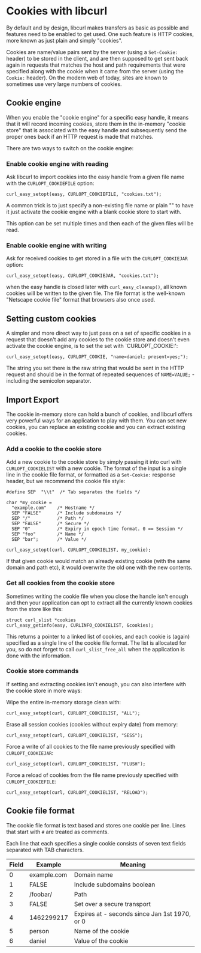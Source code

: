 # Cookies with libcurl

By default and by design, libcurl makes transfers as basic as possible and
features need to be enabled to get used. One such feature is HTTP cookies,
more known as just plain and simply "cookies".

Cookies are name/value pairs sent by the server (using a `Set-Cookie:` header)
to be stored in the client, and are then supposed to get sent back again in
requests that matches the host and path requirements that were specified along
with the cookie when it came from the server (using the `Cookie:` header). On
the modern web of today, sites are known to sometimes use very large numbers
of cookies.

## Cookie engine

When you enable the "cookie engine" for a specific easy handle, it means that
it will record incoming cookies, store them in the in-memory "cookie store"
that is associated with the easy handle and subsequently send the proper ones
back if an HTTP request is made that matches.

There are two ways to switch on the cookie engine:

### Enable cookie engine with reading

Ask libcurl to import cookies into the easy handle from a given file name with
the `CURLOPT_COOKIEFILE` option:

    curl_easy_setopt(easy, CURLOPT_COOKIEFILE, "cookies.txt");

A common trick is to just specify a non-existing file name or plain "" to have
it just activate the cookie engine with a blank cookie store to start with.

This option can be set multiple times and then each of the given files will be
read.

### Enable cookie engine with writing

Ask for received cookies to get stored in a file with the `CURLOPT_COOKIEJAR`
option:

    curl_easy_setopt(easy, CURLOPT_COOKIEJAR, "cookies.txt");

when the easy handle is closed later with `curl_easy_cleanup()`, all known
cookies will be written to the given file. The file format is the well-known
"Netscape cookie file" format that browsers also once used.

## Setting custom cookies

A simpler and more direct way to just pass on a set of specific cookies in a
request that doesn't add any cookies to the cookie store and doesn't even
activate the cookie engine, is to set the set with `CURLOPT_COOKIE:':

    curl_easy_setopt(easy, CURLOPT_COOKIE, "name=daniel; present=yes;");

The string you set there is the raw string that would be sent in the HTTP request
and should be in the format of repeated sequences of `NAME=VALUE;` - including
the semicolon separator.

## Import Export

The cookie in-memory store can hold a bunch of cookies, and libcurl offers
very powerful ways for an application to play with them. You can set new
cookies, you can replace an existing cookie and you can extract existing
cookies.

### Add a cookie to the cookie store

Add a new cookie to the cookie store by simply passing it into curl with
`CURLOPT_COOKIELIST` with a new cookie. The format of the input is a single
line in the cookie file format, or formatted as a `Set-Cookie:` response
header, but we recommend the cookie file style:

    #define SEP  "\\t"  /* Tab separates the fields */

    char *my_cookie =
      "example.com"    /* Hostname */
      SEP "FALSE"      /* Include subdomains */
      SEP "/"          /* Path */
      SEP "FALSE"      /* Secure */
      SEP "0"          /* Expiry in epoch time format. 0 == Session */
      SEP "foo"        /* Name */
      SEP "bar";       /* Value */

    curl_easy_setopt(curl, CURLOPT_COOKIELIST, my_cookie);

If that given cookie would match an already existing cookie (with the same
domain and path etc), it would overwrite the old one with the new contents.

### Get all cookies from the cookie store

Sometimes writing the cookie file when you close the handle isn't enough and
then your application can opt to extract all the currently known cookies from
the store like this:

    struct curl_slist *cookies
    curl_easy_getinfo(easy, CURLINFO_COOKIELIST, &cookies);

This returns a pointer to a linked list of cookies, and each cookie is (again)
specified as a single line of the cookie file format. The list is allocated
for you, so do not forget to call `curl_slist_free_all` when the application
is done with the information.

### Cookie store commands

If setting and extracting cookies isn't enough, you can also interfere with
the cookie store in more ways:

Wipe the entire in-memory storage clean with:

    curl_easy_setopt(curl, CURLOPT_COOKIELIST, "ALL");

Erase all session cookies (cookies without expiry date) from memory:

    curl_easy_setopt(curl, CURLOPT_COOKIELIST, "SESS");

Force a write of all cookies to the file name previously specified with
`CURLOPT_COOKIEJAR`:

    curl_easy_setopt(curl, CURLOPT_COOKIELIST, "FLUSH");

Force a reload of cookies from the file name previously specified with
`CURLOPT_COOKIEFILE`:

    curl_easy_setopt(curl, CURLOPT_COOKIELIST, "RELOAD");

## Cookie file format

The cookie file format is text based and stores one cookie per line. Lines
that start with `#` are treated as comments.

Each line that each specifies a single cookie consists of seven text fields
separated with TAB characters.

| Field | Example     | Meaning                                       |
|-------|-------------|-----------------------------------------------|
| 0     | example.com | Domain name                                   |
| 1     | FALSE       | Include subdomains boolean                    |
| 2     | /foobar/    | Path                                          |
| 3     | FALSE       | Set over a secure transport                   |
| 4     | 1462299217  | Expires at - seconds since Jan 1st 1970, or 0 |
| 5     | person      | Name of the cookie                            |
| 6     | daniel      | Value of the cookie                           |

